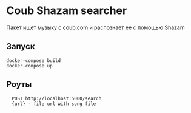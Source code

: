 # Coub Shazam searcher

Пакет ищет музыку с coub.com и  распознает ее с помощью Shazam

## Запуск
    docker-compose build
    docker-compose up
    
## Роуты

      POST http://localhost:5000/search
      {url} - file url with song file